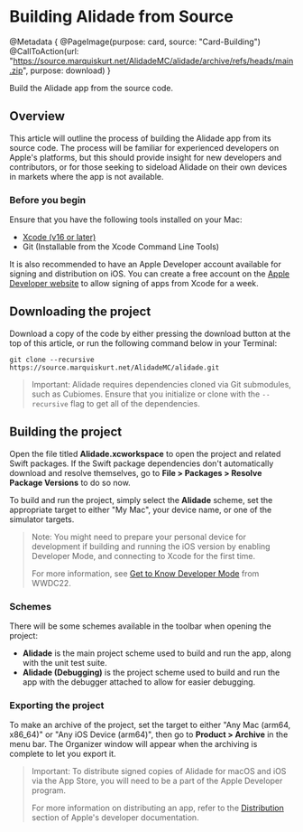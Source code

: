 # Building Alidade from Source

@Metadata {
    @PageImage(purpose: card, source: "Card-Building")
    @CallToAction(url: "https://source.marquiskurt.net/AlidadeMC/alidade/archive/refs/heads/main.zip", purpose: download)
}

Build the Alidade app from the source code.

## Overview

This article will outline the process of building the Alidade app from
its source code. The process will be familiar for experienced developers
on Apple's platforms, but this should provide insight for new developers
and contributors, or for those seeking to sideload Alidade on their own
devices in markets where the app is not available.


### Before you begin

Ensure that you have the following tools installed on your Mac:

- [Xcode (v16 or later)](https://developer.apple.com/xcode/)
- Git (Installable from the Xcode Command Line Tools)

It is also recommended to have an Apple Developer account available for
signing and distribution on iOS. You can create a free account on the
[Apple Developer website](https://developer.apple.com) to allow signing of
apps from Xcode for a week.

## Downloading the project

Download a copy of the code by either pressing the download button at the
top of this article, or run the following command below in your Terminal:

```
git clone --recursive https://source.marquiskurt.net/AlidadeMC/alidade.git
```

> Important: Alidade requires dependencies cloned via Git submodules, such
> as Cubiomes. Ensure that you initialize or clone with the `--recursive`
> flag to get all of the dependencies.

## Building the project

Open the file titled **Alidade.xcworkspace** to open the project and
related Swift packages. If the Swift package dependencies don't
automatically download and resolve themselves, go to
**File > Packages > Resolve Package Versions** to do so now.

To build and run the project, simply select the **Alidade** scheme, set
the appropriate target to either "My Mac", your device name, or one of the
simulator targets.

> Note: You might need to prepare your personal device for development if
> building and running the iOS version by enabling Developer Mode, and
> connecting to Xcode for the first time.
>
> For more information, see 
> [Get to Know Developer Mode](https://developer.apple.com/videos/play/wwdc2022/110344/)
> from WWDC22.

### Schemes

There will be some schemes available in the toolbar when opening the
project:

- **Alidade** is the main project scheme used to build and run the app,
  along with the unit test suite.
- **Alidade (Debugging)** is the project scheme used to build and run the
  app with the debugger attached to allow for easier debugging.

### Exporting the project

To make an archive of the project, set the target to either
"Any Mac (arm64, x86_64)" or "Any iOS Device (arm64)", then go to
**Product > Archive** in the menu bar. The Organizer window will appear
when the archiving is complete to let you export it.

> Important: To distribute signed copies of Alidade for macOS and iOS via
> the App Store, you will need to be a part of the Apple Developer
> program.
>
> For more information on distributing an app, refer to the
> [Distribution](https://developer.apple.com/documentation/xcode/distribution)
> section of Apple's developer documentation.
